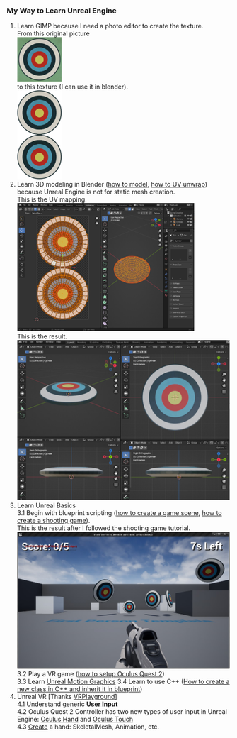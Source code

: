 ### My Way to Learn Unreal Engine
1. Learn GIMP because I need a photo editor to create the texture. <br/>
From this original picture<br/>
<img src="misc/vintage-target-eric-fan.jpg" style="width:100px;length:100px"></img> <br/>
to this texture (I can use it in blender). <br/>
<img src="misc/vintage-target-eric-fan.png" style="width:100px;length:200px"></img> <br/>
2. Learn 3D modeling in Blender ([how to model](https://www.youtube.com/watch?v=nIoXOplUvAw), [how to UV unwrap](https://www.youtube.com/watch?v=7a0cHFs7jkw)) because Unreal Engine is not for static mesh creation.<br/>
This is the UV mapping.<br/>
<img src="misc/uv_mapping.png" style="width:400px;length:300px"></img> <br/> 
This is the result.<br/>
<img src="misc/target.jpg" style="width:560px;length:420px"></img> <br/>  
3. Learn Unreal Basics<br/>
3.1 Begin with blueprint scripting ([how to create a game scene](https://www.youtube.com/watch?v=gQmiqmxJMtA), [how to create a shooting game](https://www.youtube.com/watch?v=ITCWa3oLNAQ)).<br/> 
This is the result after I followed the shooting game tutorial.<br/>
<img src="misc/shootTarget.jpg" style="width:600px;length:380px"></img> <br/> 
3.2 Play a VR game ([how to setup Oculus Quest 2](https://www.youtube.com/watch?v=Nqg3qlJdCCM)) <br/>
3.3 Learn [Unreal Motion Graphics](https://www.unrealengine.com/marketplace/en-US/product/your-first-hour-with-umg-project-files)
3.4 Learn to use C++ ([How to create a new class in C++ and inherit it in blueprint](https://www.youtube.com/watch?v=LsNW4FPHuZE))<br/> 
4. Unreal VR [Thanks [VRPlayground](https://www.youtube.com/c/VRPlayground/videos)]<br/>
4.1 Understand generic [<b>User Input</b>](https://youtu.be/p5Rp500kbOc) <br/> 
4.2 Oculus Quest 2 Controller has two new types of user input in Unreal Engine: [Oculus Hand](https://developer.oculus.com/documentation/unreal/unreal-hand-tracking/) and [Oculus Touch](https://developer.oculus.com/documentation/unreal/unreal-controller-input-mapping-reference/) <br/>
4.3 [Create](https://www.youtube.com/watch?v=mee_6vlWZ8c) a hand: SkeletalMesh, Animation, etc.
